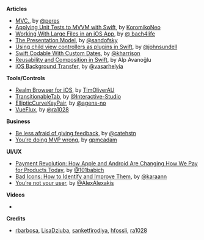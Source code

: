 **Articles**

* [MVC.](http://codeplease.io/2017/11/19/mvc/), by [@peres](https://twitter.com/peres)
* [Applying Unit Tests to MVVM with Swift](https://medium.com/flawless-app-stories/applying-unit-tests-to-mvvm-with-swift-ba5a79df8a18), by [KoromikoNeo](https://twitter.com/KoromikoNeo)
* [Working With Large Files in an iOS App](https://medium.com/bpxl-craft/working-with-large-files-in-an-ios-app-a531fa6188ad), by [@ bach4life](https://twitter.com/bach4life)
* [The Presentation Model](https://medium.com/@sandofsky/the-presentation-model-6aeaaab607a0), by [@sandofsky](https://twitter.com/sandofsky)
* [Using child view controllers as plugins in Swift](https://www.swiftbysundell.com/posts/using-child-view-controllers-as-plugins-in-swift), by [@johnsundell](https://twitter.com/johnsundell)
* [Swift Codable With Custom Dates](https://useyourloaf.com/blog/swift-codable-with-custom-dates/), by [@kharrison](https://twitter.com/kharrison)
* [Reusability and Composition in Swift](https://theswiftpost.co/reusability-composition-swift/), by Alp Avanoğlu
* [iOS Background Transfer](https://topologyeyewear.github.io/engineering-blog/2017/11/20/background_transfer/), by [@vasarhelyia](https://twitter.com/vasarhelyia)


**Tools/Controls**

* [Realm Browser for iOS](https://github.com/TimOliver/RealmBrowser-iOS), by [TimOliverAU](https://twitter.com/TimOliverAU)
* [TransitionableTab](https://github.com/Interactive-Studio/TransitionableTab), by [@Interactive-Studio](https://github.com/Interactive-Studio)
* [EllipticCurveKeyPair](https://github.com/agens-no/EllipticCurveKeyPair), by [@agens-no](https://github.com/agens-no/)
* [VueFlux](https://github.com/ra1028/VueFlux), by [@ra1028](https://github.com/ra1028)

**Business**

* [Be less afraid of giving feedback](https://cate.blog/2017/11/14/be-less-afraid-of-giving-feedback/), by [@catehstn](https://twitter.com/catehstn)
* [You’re doing MVP wrong](https://gary.mcad.am/youre-doing-mvp-wrong-9faa1a29ace0), by [gpmcadam](https://twitter.com/gpmcadam)

**UI/UX**

* [Payment Revolution: How Apple and Android Are Changing How We Pay for Products Today](https://blogs.adobe.com/creativecloud/payment-revolution-how-apple-and-android-are-changing-how-we-pay-for-products-today/), by [@101babich](https://twitter.com/101babich)
* [Bad Icons: How to Identify and Improve Them](https://www.nngroup.com/articles/bad-icons/), by [@karaann](https://twitter.com/karaann)
* [You’re not your user](https://blog.prototypr.io/dear-product-managers-youre-not-your-users-e5739627cbc8), by [@AlexAlexakis](https://twitter.com/AlexAlexakis)

**Videos**

* 

**Credits**

* [rbarbosa](https://github.com/rbarbosa), [LisaDziuba](https://github.com/lisadziuba), [sanketfirodiya](https://github.com/sanketfirodiya), [hfossli](https://github.com/hfossli), [ra1028](https://github.com/ra1028)

